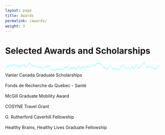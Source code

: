```yaml
---
layout: page
title: Awards
permalink: /awards/
weight: 3
---
```


# **Selected Awards and Scholarships**
![hippocampal-ripples](/ripples.svg)
Vanier Canada Graduate Scholarships <br><br>
Fonds de Recherche du Quebec - Santé<br><br>
McGill Graduate Mobility Award<br><br>
COSYNE Travel Grant<br><br>
G. Rutherford Caverhill Fellowship<br><br>
Healthy Brains, Healthy Lives Graduate Fellowship<br><br>
